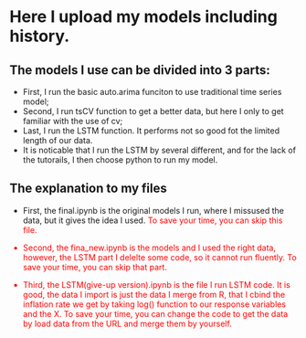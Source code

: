 # Here I upload my models including history.
## The models I use can be divided into 3 parts:

* First, I run the basic auto.arima funciton to use traditional time series model;
* Second, I run tsCV function to get a better data, but here I only to get familiar with the use of cv;
* Last, I run the LSTM function. It performs not so good fot the limited length of our data.
* It is noticable that I run the LSTM by several different, and for the lack of the tutorails, I then choose python to run my model.


## The explanation to my files

* First, the final.ipynb is the original models I run, where I missused the data, but it gives the idea I used. 
<font color = "red"> To save your time, you can skip this file.

* Second, the fina_new.ipynb is the models and I used the right data, however, the LSTM part I delelte some code, so it cannot run fluently.
<font color = "red"> To save your time, you can skip that part.

* Third, the LSTM(give-up version).ipynb is the file I run LSTM code. It is good, the data I import is just the data I merge from R, that I cbind the inflation rate we get by taking log() function to our response variables and the X.
<font color = "red"> To save your time, you can change the code to get the data by load data from the URL and merge them by yourself.
